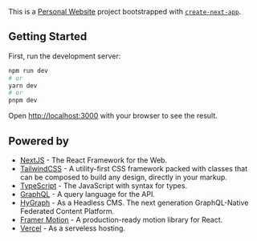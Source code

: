 This is a [Personal Website](https://bimaindra.com/) project bootstrapped with [`create-next-app`](https://github.com/vercel/next.js/tree/canary/packages/create-next-app).

## Getting Started

First, run the development server:

```bash
npm run dev
# or
yarn dev
# or
pnpm dev
```

Open [http://localhost:3000](http://localhost:3000) with your browser to see the result.

## Powered by

- [NextJS](https://nextjs.org/docs) - The React Framework for the Web.
- [TailwindCSS](https://nextjs.org/learn) - A utility-first CSS framework packed with classes that can be composed to build any design, directly in your markup.
- [TypeScript](https://www.typescriptlang.org/) - The JavaScript with syntax for types.
- [GraphQL](https://graphql.org/) - A query language for the API.
- [HyGraph](https://hygraph.com/) - As a Headless CMS. The next generation GraphQL-Native Federated Content Platform.
- [Framer Motion](https://www.framer.com/motion/) - A production-ready motion library for React.
- [Vercel](https://vercel.com) - As a serveless hosting.
